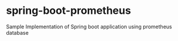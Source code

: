 # spring-boot-prometheus
Sample Implementation of Spring boot application using prometheus database
